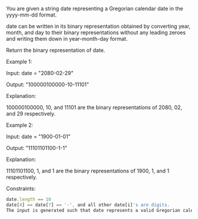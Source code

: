 You are given a string date representing a Gregorian calendar date in the yyyy-mm-dd format.

date can be written in its binary representation obtained by converting year, month, and day to their binary representations without any leading zeroes and writing them down in year-month-day format.

Return the binary representation of date.

 

Example 1:

Input: date = "2080-02-29"

Output: "100000100000-10-11101"

Explanation:

100000100000, 10, and 11101 are the binary representations of 2080, 02, and 29 respectively.


Example 2:

Input: date = "1900-01-01"

Output: "11101101100-1-1"

Explanation:

11101101100, 1, and 1 are the binary representations of 1900, 1, and 1 respectively.

 

Constraints:
```js
date.length == 10
date[4] == date[7] == '-', and all other date[i]'s are digits.
The input is generated such that date represents a valid Gregorian calendar date between Jan 1st, 1900 and Dec 31st, 2100 (both inclusive).